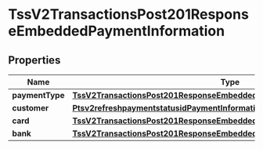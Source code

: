 
# TssV2TransactionsPost201ResponseEmbeddedPaymentInformation

## Properties
Name | Type | Description | Notes
------------ | ------------- | ------------- | -------------
**paymentType** | [**TssV2TransactionsPost201ResponseEmbeddedPaymentInformationPaymentType**](TssV2TransactionsPost201ResponseEmbeddedPaymentInformationPaymentType.md) |  |  [optional]
**customer** | [**Ptsv2refreshpaymentstatusidPaymentInformationCustomer**](Ptsv2refreshpaymentstatusidPaymentInformationCustomer.md) |  |  [optional]
**card** | [**TssV2TransactionsPost201ResponseEmbeddedPaymentInformationCard**](TssV2TransactionsPost201ResponseEmbeddedPaymentInformationCard.md) |  |  [optional]
**bank** | [**TssV2TransactionsPost201ResponseEmbeddedPaymentInformationBank**](TssV2TransactionsPost201ResponseEmbeddedPaymentInformationBank.md) |  |  [optional]



